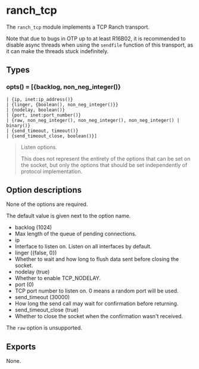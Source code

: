 ranch_tcp
=========

The `ranch_tcp` module implements a TCP Ranch transport.

Note that due to bugs in OTP up to at least R16B02, it is
recommended to disable async threads when using the
`sendfile` function of this transport, as it can make
the threads stuck indefinitely.

Types
-----

### opts() = [{backlog, non_neg_integer()}
	| {ip, inet:ip_address()}
	| {linger, {boolean(), non_neg_integer()}}
	| {nodelay, boolean()}
	| {port, inet:port_number()}
	| {raw, non_neg_integer(), non_neg_integer(), non_neg_integer() | binary()}
	| {send_timeout, timeout()}
	| {send_timeout_close, boolean()}]

> Listen options.
>
> This does not represent the entirety of the options that can
> be set on the socket, but only the options that should be
> set independently of protocol implementation.

Option descriptions
-------------------

None of the options are required.

The default value is given next to the option name.

 -  backlog (1024)
   -  Max length of the queue of pending connections.
 -  ip
   -  Interface to listen on. Listen on all interfaces by default.
 -  linger ({false, 0})
   -  Whether to wait and how long to flush data sent before closing the socket.
 -  nodelay (true)
   -  Whether to enable TCP_NODELAY.
 -  port (0)
   -  TCP port number to listen on. 0 means a random port will be used.
 -  send_timeout (30000)
   -  How long the send call may wait for confirmation before returning.
 -  send_timeout_close (true)
   -  Whether to close the socket when the confirmation wasn't received.

The `raw` option is unsupported.

Exports
-------

None.
